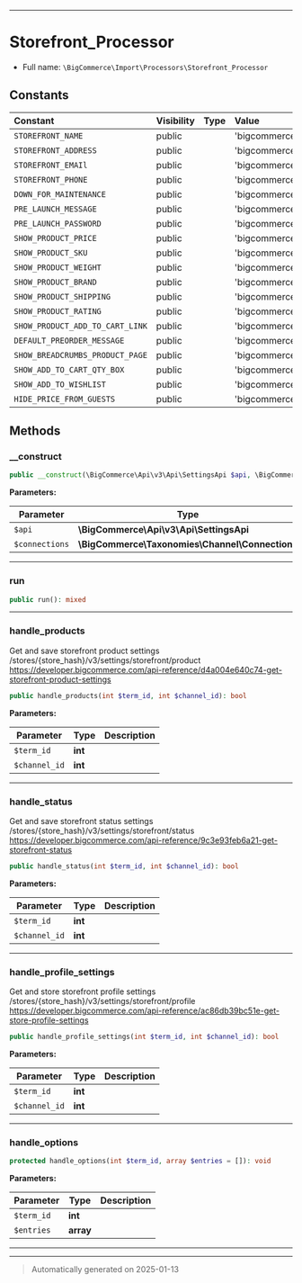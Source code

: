 ***

# Storefront_Processor





* Full name: `\BigCommerce\Import\Processors\Storefront_Processor`


## Constants

| Constant | Visibility | Type | Value |
|:---------|:-----------|:-----|:------|
|`STOREFRONT_NAME`|public| |&#039;bigcommerce_storefront_name&#039;|
|`STOREFRONT_ADDRESS`|public| |&#039;bigcommerce_storefront_address&#039;|
|`STOREFRONT_EMAIl`|public| |&#039;bigcommerce_storefront_email&#039;|
|`STOREFRONT_PHONE`|public| |&#039;bigcommerce_storefront_phone&#039;|
|`DOWN_FOR_MAINTENANCE`|public| |&#039;bigcommerce_down_for_maintenance_message&#039;|
|`PRE_LAUNCH_MESSAGE`|public| |&#039;bigcommerce_prelaunch_message&#039;|
|`PRE_LAUNCH_PASSWORD`|public| |&#039;bigcommerce_prelaunch_password&#039;|
|`SHOW_PRODUCT_PRICE`|public| |&#039;bigcommerce_storefront_show_product_price&#039;|
|`SHOW_PRODUCT_SKU`|public| |&#039;bigcommerce_storefront_show_product_sku&#039;|
|`SHOW_PRODUCT_WEIGHT`|public| |&#039;bigcommerce_storefront_show_product_weight&#039;|
|`SHOW_PRODUCT_BRAND`|public| |&#039;bigcommerce_storefront_show_product_brand&#039;|
|`SHOW_PRODUCT_SHIPPING`|public| |&#039;bigcommerce_storefront_show_product_shipping&#039;|
|`SHOW_PRODUCT_RATING`|public| |&#039;bigcommerce_storefront_show_product_rating&#039;|
|`SHOW_PRODUCT_ADD_TO_CART_LINK`|public| |&#039;bigcommerce_storefront_show_add_to_cart_link&#039;|
|`DEFAULT_PREORDER_MESSAGE`|public| |&#039;bigcommerce_storefront_default_preorder_message&#039;|
|`SHOW_BREADCRUMBS_PRODUCT_PAGE`|public| |&#039;bigcommerce_storefront_show_breadcrumbs_product_pages&#039;|
|`SHOW_ADD_TO_CART_QTY_BOX`|public| |&#039;bigcommerce_storefront_show_add_to_cart_qty_box&#039;|
|`SHOW_ADD_TO_WISHLIST`|public| |&#039;bigcommerce_storefront_show_add_to_wishlist&#039;|
|`HIDE_PRICE_FROM_GUESTS`|public| |&#039;bigcommerce_storefront_hide_price_from_guests&#039;|


## Methods


### __construct



```php
public __construct(\BigCommerce\Api\v3\Api\SettingsApi $api, \BigCommerce\Taxonomies\Channel\Connections $connections): mixed
```








**Parameters:**

| Parameter | Type | Description |
|-----------|------|-------------|
| `$api` | **\BigCommerce\Api\v3\Api\SettingsApi** |  |
| `$connections` | **\BigCommerce\Taxonomies\Channel\Connections** |  |





***

### run



```php
public run(): mixed
```












***

### handle_products

Get and save storefront product settings
/stores/{store_hash}/v3/settings/storefront/product
https://developer.bigcommerce.com/api-reference/d4a004e640c74-get-storefront-product-settings

```php
public handle_products(int $term_id, int $channel_id): bool
```








**Parameters:**

| Parameter | Type | Description |
|-----------|------|-------------|
| `$term_id` | **int** |  |
| `$channel_id` | **int** |  |





***

### handle_status

Get and save storefront status settings
/stores/{store_hash}/v3/settings/storefront/status
https://developer.bigcommerce.com/api-reference/9c3e93feb6a21-get-storefront-status

```php
public handle_status(int $term_id, int $channel_id): bool
```








**Parameters:**

| Parameter | Type | Description |
|-----------|------|-------------|
| `$term_id` | **int** |  |
| `$channel_id` | **int** |  |





***

### handle_profile_settings

Get and store storefront profile settings
/stores/{store_hash}/v3/settings/storefront/profile
https://developer.bigcommerce.com/api-reference/ac86db39bc51e-get-store-profile-settings

```php
public handle_profile_settings(int $term_id, int $channel_id): bool
```








**Parameters:**

| Parameter | Type | Description |
|-----------|------|-------------|
| `$term_id` | **int** |  |
| `$channel_id` | **int** |  |





***

### handle_options



```php
protected handle_options(int $term_id, array $entries = []): void
```








**Parameters:**

| Parameter | Type | Description |
|-----------|------|-------------|
| `$term_id` | **int** |  |
| `$entries` | **array** |  |





***


***
> Automatically generated on 2025-01-13
